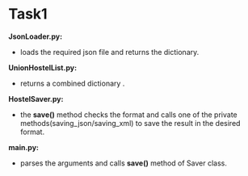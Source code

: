 # Task1

**JsonLoader.py:**
  - loads the required json file and returns the dictionary.

**UnionHostelList.py:**
  - returns a combined dictionary .
  
**HostelSaver.py:**
  - the **save()** method checks the format and calls one of the private methods(saving_json/saving_xml) to save the result in the desired format.

**main.py:**
  - parses the arguments and calls **save()** method of Saver class.
